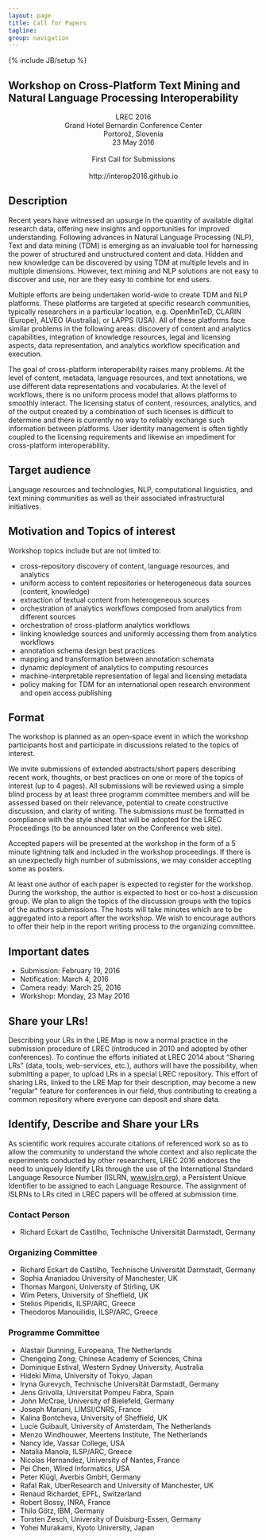 ```yaml
---
layout: page
title: Call for Papers
tagline: 
group: navigation
---
```

{% include JB/setup %}

Workshop on Cross-Platform Text Mining and Natural Language Processing Interoperability
---------------------------------------------------------------------------------------

<div style="text-align:center;">
                                 LREC 2016<br/>
                 Grand Hotel Bernardin Conference Center<br/>
                            Portorož, Slovenia<br/>
                                23 May 2016<br/>
<br/>
                         First Call for Submissions<br/>
<br/>
                        http://interop2016.github.io​
</div>                        


## Description

Recent years have witnessed an upsurge in the quantity of available digital
research data, offering new insights and opportunities for improved
understanding. Following advances in Natural Language Processing (NLP), Text
and data mining (TDM) is emerging as an invaluable tool for harnessing the
power of structured and unstructured content and data. Hidden and new
knowledge can be discovered by using TDM at multiple levels and in multiple
dimensions. However, text mining and NLP solutions are not easy to discover
and use, nor are they easy to combine for end users.

Multiple efforts are being undertaken world-wide to create TDM and NLP
platforms. These platforms are targeted at specific research communities,
typically researchers in a particular location, e.g. OpenMinTeD, 
CLARIN (Europe), ALVEO (Australia), or LAPPS (USA). All of these platforms 
face similar problems in the following areas: discovery of content and 
analytics capabilities, integration of knowledge resources, legal and 
licensing aspects, data representation, and analytics workflow specification 
and execution. 

The goal of cross-platform interoperability raises many problems. At the level
of content, metadata, language resources, and text annotations, we use
different data representations and vocabularies. At the level of workflows,
there is no uniform process model that allows platforms to smoothly interact.
The licensing status of content, resources, analytics, and of the output
created by a combination of such licenses is difficult to determine and there
is currently no way to reliably exchange such information between platforms.
User identity management is often tightly coupled to the licensing requirements
and likewise an impediment for cross-platform interoperability.


## Target audience

Language resources and technologies, NLP, computational linguistics, and text
mining communities as well as their associated infrastructural initiatives.


## Motivation and Topics of interest

Workshop topics include but are not limited to:

* cross-repository discovery of content, language resources, and analytics
* uniform access to content repositories or heterogeneous data sources 
 (content, knowledge)
* extraction of textual content from heterogeneous sources
* orchestration of analytics workflows composed from analytics from 
 different sources
* orchestration of cross-platform analytics workflows
* linking knowledge sources and uniformly accessing them from analytics
 workflows
* annotation schema design best practices
* mapping and transformation between annotation schemata
* dynamic deployment of analytics to computing resources
* machine-interpretable representation of legal and licensing metadata
* policy making for TDM for an international open research environment
 and open access publishing


## Format

The workshop is planned as an open-space event in which the workshop
participants host and participate in discussions related to the topics of
interest.

We invite submissions of extended abstracts/short papers describing recent
work, thoughts, or best practices on one or more of the topics of interest (up
to 4 pages). All submissions will be reviewed using a simple blind process by
at least three programm committee members and will be assessed based on their
relevance, potential to create constructive discussion, and clarity of
writing. The submissions must be formatted in compliance with the style sheet
that will be adopted for the LREC Proceedings (to be announced later on the
Conference web site).

Accepted papers will be presented at the workshop in the form of a 5 minute
lightning talk and included in the workshop proceedings. If there is an
unexpectedly high number of submissions, we may consider accepting some as
posters. 

At least one author of each paper is expected to register for the workshop.
During the workshop, the author is expected to host or co-host a discussion
group. We plan to align the topics of the discussion groups with the topics
of the authors submissions. The hosts will take minutes which are to be
aggregated into a report after the workshop. We wish to encourage authors
to offer their help in the report writing process to the organizing committee.


## Important dates

* Submission: February 19, 2016
* Notification: March 4, 2016​
* Camera ready: March 25, 2016
* Workshop: ​Monday, 23 May 2016​


## Share your LRs!

Describing your LRs in the LRE Map is now a normal practice in the submission
procedure of LREC (introduced in 2010 and adopted by other conferences). To
continue the efforts initiated at LREC 2014 about “Sharing LRs” (data, tools,
web-services, etc.), authors will have the possibility,  when submitting a
paper, to upload LRs in a special LREC repository.  This effort of sharing
LRs, linked to the LRE Map for their description, may become a new "regular"
feature for conferences in our field, thus contributing to creating a common
repository where everyone can deposit and share data.


## Identify, Describe and Share your LRs

As scientific work requires accurate citations of referenced work so as to
allow the community to understand the whole context and also replicate the
experiments conducted by other researchers, LREC 2016 endorses the need to
uniquely Identify LRs through the use of the International Standard Language
Resource Number (ISLRN, www.islrn.org), a Persistent Unique Identifier to be
assigned to each Language Resource. The assignment of ISLRNs to LRs cited in
LREC papers  will be offered at submission time.

### Contact Person

* Richard Eckart de Castilho, Technische Universität Darmstadt, Germany

### Organizing Committee

* Richard Eckart de Castilho, Technische Universität Darmstadt, Germany
* Sophia Ananiadou University of Manchester, UK
* Thomas Margoni, University of Stirling, UK
* Wim Peters, University of Sheffield, UK
* Stelios Piperidis, ILSP/ARC, Greece
* Theodoros Manouilidis, ILSP/ARC, Greece

### Programme Committee

* Alastair Dunning, Europeana, The Netherlands
* Chengqing Zong, Chinese Academy of Sciences, China
* Dominique Estival, Western Sydney University, Australia
* Hideki Mima, University of Tokyo, Japan
* Iryna Gurevych, Technische Universität Darmstadt, Germany 
* Jens Grivolla, Universitat Pompeu Fabra, Spain
* John McCrae, University of Bielefeld, Germany
* Joseph Mariani, LIMSI/CNRS, France
* Kalina Bontcheva, University of Sheffield, UK
* Lucie Guibault, University of Amsterdam, The Netherlands
* Menzo Windhouwer, Meertens Institute, The Netherlands
* Nancy Ide, Vassar College, USA
* Natalia Manola, ILSP/ARC, Greece
* Nicolas Hernandez, University of Nantes, France
* Pei Chen, Wired Informatics, USA
* Peter Klügl, Averbis GmbH, Germany
* Rafal Rak, UberResearch and University of Manchester, UK
* Renaud Richardet, EPFL, Switzerland
* Robert Bossy, INRA, France
* Thilo Götz, IBM, Germany
* Torsten Zesch, University of Duisburg-Essen, Germany
* Yohei Murakami, Kyoto University, Japan
